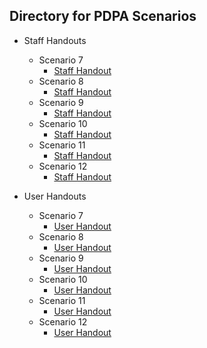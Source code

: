 ## Directory for PDPA Scenarios

- Staff Handouts
  - Scenario 7
    - [Staff  Handout](./staff-handouts/scenario-07-staff.md)
  - Scenario 8
    - [Staff  Handout](./staff-handouts/scenario-08-staff.md)
  - Scenario 9
    - [Staff  Handout](./staff-handouts/scenario-09-staff.md)
  - Scenario 10
    - [Staff  Handout](./staff-handouts/scenario-10-staff.md)
  - Scenario 11
    - [Staff  Handout](./staff-handouts/scenario-11-staff.md)
  - Scenario 12
    - [Staff  Handout](./staff-handouts/scenario-12-staff.md)

- User Handouts
  - Scenario 7
    - [User Handout](./user-handouts/scenario-07-user.md)
  - Scenario 8
    - [User Handout](./user-handouts/scenario-08-user.md)
  - Scenario 9
    - [User Handout](./user-handouts/scenario-09-user.md)
  - Scenario 10
    - [User Handout](./user-handouts/scenario-10-user.md)
  - Scenario 11
    - [User Handout](./user-handouts/scenario-11-user.md)
  - Scenario 12
    - [User Handout](./user-handouts/scenario-12-user.md)


